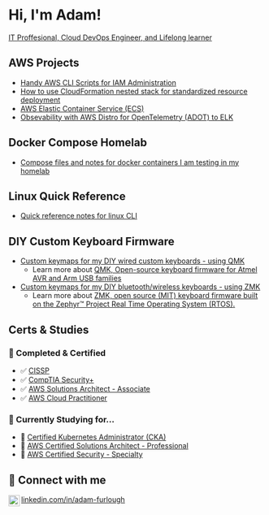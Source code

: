 # Hi, I'm Adam!

[IT Proffesional, Cloud DevOps Engineer, and Lifelong learner](https://www.linkedin.com/in/adam-furlough)

## AWS Projects

- [Handy AWS CLI Scripts for IAM Administration](https://github.com/AdamFurlough/cloud-engineering-projects/tree/main/aws-cli-bash-scripts)
- [How to use CloudFormation nested stack for standardized resource deployment](https://github.com/AdamFurlough/cloud-engineering-projects/blob/main/cloudformation/NestedStackTemplates/IAMRole.yaml)
- [AWS Elastic Container Service (ECS)](https://github.com/AdamFurlough/cloud-engineering-projects/tree/main/ecs)
- [Obsevability with AWS Distro for OpenTelemetry (ADOT) to ELK](https://github.com/AdamFurlough/cloud-engineering-projects/tree/main/observability-project)

## Docker Compose Homelab

- [Compose files and notes for docker containers I am testing in my homelab](https://github.com/AdamFurlough/docker)

## Linux Quick Reference

- [Quick reference notes for linux CLI](https://github.com/AdamFurlough/linux)

## DIY Custom Keyboard Firmware

- [Custom keymaps for my DIY wired custom keyboards - using QMK](https://github.com/AdamFurlough/keyboards/tree/main/qmk/corne) 
    - Learn more about [QMK, Open-source keyboard firmware for Atmel AVR and Arm USB families](https://docs.qmk.fm/)
- [Custom keymaps for my DIY bluetooth/wireless keyboards - using ZMK](https://github.com/AdamFurlough/keyboards/tree/main/zmk) 
    - Learn more about [ZMK, open source (MIT) keyboard firmware built on the Zephyr™ Project Real Time Operating System (RTOS).](https://zmk.dev/docs)

## Certs & Studies

### 📜 Completed & Certified 

- ✅ [CISSP](https://www.credly.com/badges/f680b712-1e9a-4ab1-ad8a-7bba45bcc0a8/public_url)
- ✅ [CompTIA Security+](https://www.credly.com/badges/b967d84c-8a02-455e-b2df-993de4c08d0b/public_url)
- ✅ [AWS Solutions Architect - Associate](https://www.credly.com/badges/db742e40-9b74-4a8e-a27a-313307f002bb/-public_url)
- ✅ [AWS Cloud Practitioner](https://www.credly.com/badges/efdad192-f462-4d25-ade3-640d11e060e7/public_url)

### 📝 Currently Studying for...

- 🔳 [Certified Kubernetes Administrator (CKA)](https://training.linuxfoundation.org/certification/-certified-kubernetes-administrator-cka/)
- 🔳 [AWS Certified Solutions Architect - Professional](https://aws.amazon.com/certification/-certified-solutions-architect-professional/)
- 🔳 [AWS Certified Security - Specialty](https://aws.amazon.com/certification/certified-security-specialty/)

## 🔗 Connect with me

[<img align="left" alt="Connect with Adam Furlough on LinkedIn" width="22px" src="https://cdn.jsdelivr.net/gh/homarr-labs/dashboard-icons/svg/linkedin.svg" />][linkedin] [linkedin.com/in/adam-furlough](https://linkedin.com/in/adam-furlough)

[linkedin]: https://linkedin.com/in/adam-furlough
<!--
[youtube]: https://www.youtube.com/c/adam-furlough
-->
